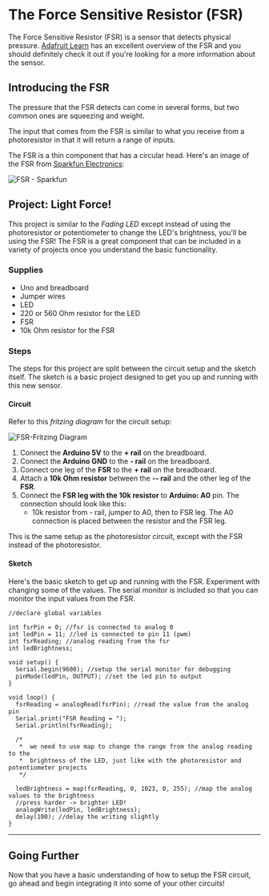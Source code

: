 # The Force Sensitive Resistor (FSR)
The Force Sensitive Resistor (FSR) is a sensor that detects physical pressure. [Adafruit Learn](https://learn.adafruit.com/force-sensitive-resistor-fsr/overview) has an excellent overview of the FSR and you should definitely check it out if you're looking for a more information about the sensor.

## Introducing the FSR
The pressure that the FSR detects can come in several forms, but two common ones are squeezing and weight.

The input that comes from the FSR is similar to what you receive from a photoresistor in that it will return a range of inputs.

The FSR is a thin component that has a circular head. Here's an image of the FSR from [Sparkfun Electronics](http://www.sparkfun.com):

![FSR - Sparkfun](https://cdn.sparkfun.com//assets/parts/2/9/6/7/09375-1.jpg)

## Project: Light Force!
This project is similar to the _Fading LED_ except instead of using the photoresistor or potentiometer to change the LED's brightness, you'll be using the FSR! The FSR is a great component that can be included in a variety of projects once you understand the basic functionality.

### Supplies
- Uno and breadboard
- Jumper wires
- LED
- 220 or 560 Ohm resistor for the LED
- FSR
- 10k Ohm resistor for the FSR

### Steps
The steps for this project are split between the circuit setup and the sketch itself. The sketch is a basic project designed to get you up and running with this new sensor.

#### Circuit
Refer to this _fritzing diagram_ for the circuit setup:

![FSR-Fritzing Diagram](http://dhf-website.s3.amazonaws.com/images/ArdExp-FSR_bb.png)

1. Connect the **Arduino 5V** to the **+ rail** on the breadboard.
2. Connect the **Arduino GND** to the **- rail** on the breadboard.
3. Connect one leg of the **FSR** to the **+ rail** on the breadboard.
4. Attach a **10k Ohm resistor** between the **-- rail** and the other leg of the **FSR**.
5. Connect the **FSR leg with the 10k resistor** to **Arduino: A0** pin. The connection should look like this:
    - 10k resistor from - rail, jumper to A0, then to FSR leg. The A0 connection is placed between the resistor and the FSR leg.

This is the same setup as the photoresistor circuit, except with the FSR instead of the photoresistor.

#### Sketch
Here's the basic sketch to get up and running with the FSR. Experiment with changing some of the values. The serial monitor is included so that you can monitor the input values from the FSR.

```arduino
//declare global variables

int fsrPin = 0; //fsr is connected to analog 0
int ledPin = 11; //led is connected to pin 11 (pwm)
int fsrReading; //analog reading from the fsr
int ledBrightness;

void setup() {
  Serial.begin(9600); //setup the serial monitor for debugging
  pinMode(ledPin, OUTPUT); //set the led pin to output
}

void loop() {
  fsrReading = analogRead(fsrPin); //read the value from the analog pin
  Serial.print("FSR Reading = ");
  Serial.println(fsrReading);

  /*
   *  we need to use map to change the range from the analog reading to the
   *  brightness of the LED, just like with the photoresistor and potentiometer projects
   */

  ledBrightness = map(fsrReading, 0, 1023, 0, 255); //map the analog values to the brightness
  //press harder -> brighter LED!
  analogWrite(ledPin, ledBrightness);
  delay(100); //delay the writing slightly  
}
```

---

## Going Further
Now that you have a basic understanding of how to setup the FSR circuit, go ahead and begin integrating it into some of your other circuits!
